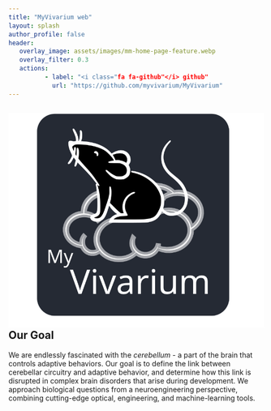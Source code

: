 ```yaml
---
title: "MyVivarium web"
layout: splash
author_profile: false
header:
   overlay_image: assets/images/mm-home-page-feature.webp
   overlay_filter: 0.3
   actions:
          - label: "<i class="fa fa-github"</i> github"
            url: "https://github.com/myvivarium/MyVivarium"
---
```

<section id="reactive">
  <div class="splash-header">
    <div class="splash-image">
      <div style="float: left; margin-right 1em;">
        <img src="/assets/images/Picture45.svg" />
      </div>
    </div>
    <div class="splash-block">
      <h2>Our Goal</h2>
      <p>We are endlessly fascinated with the <i>cerebellum</i> - a part of the brain that controls adaptive behaviors. Our goal is to define the link between cerebellar circuitry and adaptive behavior, and determine how this link is disrupted in complex brain disorders that arise during development. We approach biological questions from a neuroengineering perspective, combining cutting-edge optical, engineering, and machine-learning tools.</p>
    </div>
  </div>
</section>